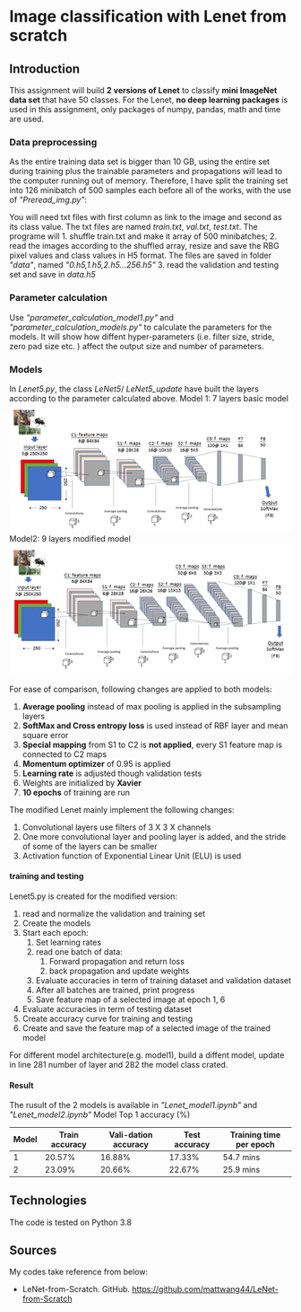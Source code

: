 # Image classification with Lenet from scratch

## Introduction
This assignment will build **2 versions of Lenet** to classify **mini ImageNet data set** that have 50 classes. For the Lenet, **no deep learning packages** is used in this assignment, only packages of numpy, pandas, math and time are used.

### Data preprocessing
As the entire training data set is bigger than 10 GB, using the entire set during training plus the trainable parameters and propagations will lead to the computer running out of memory. Therefore, I have split the training set into 126 minibatch of 500 samples each before all of the works, with the use of *"Preread_img.py"*:

You will need txt files with first column as link to the image and second as its class value.
The txt files are named *train.txt*, *val.txt*, *test.txt*.
The programe will 1. shuffle train.txt and make it array of 500 minibatches; 2. read the images according to the shuffled array, resize and save the RBG pixel values and class values in H5 format. The files are saved in folder *"data"*, named *"0.h5,1.h5,2.h5...256.h5"* 3. read the validation and testing set and save in *data.h5*

### Parameter calculation
Use *"parameter_calculation_model1.py"* and *"parameter_calculation_models.py"* to calculate the parameters for the models.
It will show how diffent hyper-parameters (i.e. filter size, stride, zero pad size etc. ) affect the output size and number of parameters.

### Models
In *Lenet5.py*, the class *LeNet5*/ *LeNet5_update* have built the layers according to the parameter calculated above.
Model 1: 7 layers basic model
![Model 1](/pics/model1_archi.png)
Model2: 9 layers modified model
![Model 2](/pics/model2_archi.png)

For ease of comparison, following changes are applied to both models:
1.	**Average pooling** instead of max pooling is applied in the subsampling layers
2.	**SoftMax and Cross entropy loss** is used instead of RBF layer and mean square error
3.	**Special mapping** from S1 to C2 is **not applied**, every S1 feature map is connected to C2 maps
4.	**Momentum optimizer** of 0.95 is applied
5.	**Learning rate** is adjusted though validation tests
6.	Weights are initialized by **Xavier**
7.  **10 epochs** of training are run

The modified Lenet mainly implement the following changes:
1.	Convolutional layers use filters of 3 X 3 X channels
2.	One more convolutional layer and pooling layer is added, and the stride of some of the layers can be smaller
3.	Activation function of Exponential Linear Unit (ELU) is used

#### training and testing
Lenet5.py is created for the modified version:
1. read and normalize the validation and training set
2. Create the models
3. Start each epoch:
    1. Set learning rates
    2. read one batch of data:
        1. Forward propagation and return loss
        2. back propagation and update weights
    3. Evaluate accuracies in term of training dataset and validation dataset
    4. After all batches are trained, print progress
    5. Save feature map of a selected image at epoch 1, 6  
4. Evaluate accuracies in term of testing dataset
5. Create accuracy curve for training and testing
6. Create and save the feature map of a selected image of the trained model

For different model architecture(e.g. model1), build a diffent model, update in line 281 number of layer and 282 the model class crated.

#### Result
The rusult of the 2 models is available in *"Lenet_model1.ipynb"* and *"Lenet_model2.ipynb"*
Model	Top 1 accuracy (%)

Model	|Train accuracy	| Vali-dation accuracy | Test accuracy |	Training time per epoch
----- | ------------- | -------------------- | ------------- | ------------------------
1	| 20.57%	| 16.88% |	17.33%	| 54.7 mins
2	| 23.09%	| 20.66%	| 22.67%	| 25.9 mins

## Technologies
The code is tested on Python 3.8

## Sources
My codes take reference from below:
* LeNet-from-Scratch. GitHub. https://github.com/mattwang44/LeNet-from-Scratch
